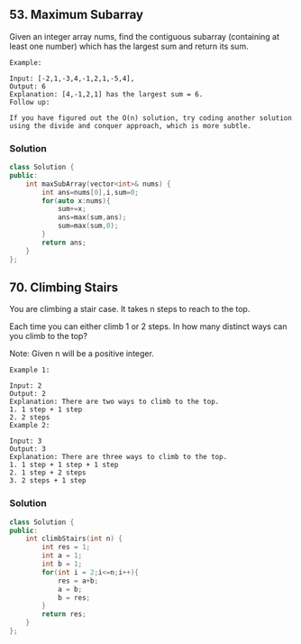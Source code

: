 ## 53. Maximum Subarray

Given an integer array nums, find the contiguous subarray (containing at least one number) which has the largest sum and return its sum.

```
Example:

Input: [-2,1,-3,4,-1,2,1,-5,4],
Output: 6
Explanation: [4,-1,2,1] has the largest sum = 6.
Follow up:

If you have figured out the O(n) solution, try coding another solution using the divide and conquer approach, which is more subtle.
```
### Solution

```cpp
class Solution {
public:
    int maxSubArray(vector<int>& nums) {
        int ans=nums[0],i,sum=0;
        for(auto x:nums){
            sum+=x;
            ans=max(sum,ans);
            sum=max(sum,0);
        }
        return ans;
    }
};

```

## 70. Climbing Stairs

You are climbing a stair case. It takes n steps to reach to the top.

Each time you can either climb 1 or 2 steps. In how many distinct ways can you climb to the top?

Note: Given n will be a positive integer.

```
Example 1:

Input: 2
Output: 2
Explanation: There are two ways to climb to the top.
1. 1 step + 1 step
2. 2 steps
Example 2:

Input: 3
Output: 3
Explanation: There are three ways to climb to the top.
1. 1 step + 1 step + 1 step
2. 1 step + 2 steps
3. 2 steps + 1 step
```

### Solution

```cpp
class Solution {
public:
    int climbStairs(int n) {
        int res = 1;
        int a = 1;
        int b = 1;
        for(int i = 2;i<=n;i++){
            res = a+b;
            a = b;
            b = res;
        }
        return res;
    }
};
```